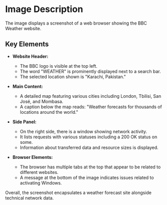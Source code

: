 # Image Description

The image displays a screenshot of a web browser showing the BBC Weather website. 

## Key Elements

- **Website Header:**
  - The BBC logo is visible at the top left.
  - The word "WEATHER" is prominently displayed next to a search bar.
  - The selected location shown is "Karachi, Pakistan."

- **Main Content:**
  - A detailed map featuring various cities including London, Tbilisi, San José, and Mombasa.
  - A caption below the map reads: "Weather forecasts for thousands of locations around the world."

- **Side Panel:**
  - On the right side, there is a window showing network activity.
  - It lists requests with various statuses including a 200 OK status on some.
  - Information about transferred data and resource sizes is displayed.

- **Browser Elements:**
  - The browser has multiple tabs at the top that appear to be related to different websites.
  - A message at the bottom of the image indicates issues related to activating Windows.

Overall, the screenshot encapsulates a weather forecast site alongside technical network data.